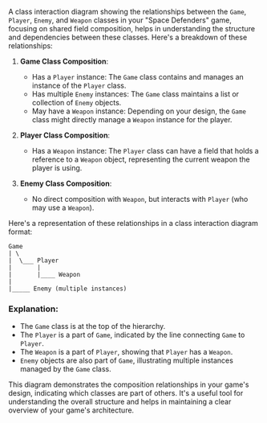 A class interaction diagram showing the relationships between the `Game`, `Player`, `Enemy`, and `Weapon` classes in your "Space Defenders" game, focusing on shared field composition, helps in understanding the structure and dependencies between these classes. Here's a breakdown of these relationships:

1. **Game Class Composition**:
   - Has a `Player` instance: The `Game` class contains and manages an instance of the `Player` class.
   - Has multiple `Enemy` instances: The `Game` class maintains a list or collection of `Enemy` objects.
   - May have a `Weapon` instance: Depending on your design, the `Game` class might directly manage a `Weapon` instance for the player.

2. **Player Class Composition**:
   - Has a `Weapon` instance: The `Player` class can have a field that holds a reference to a `Weapon` object, representing the current weapon the player is using.

3. **Enemy Class Composition**:
   - No direct composition with `Weapon`, but interacts with `Player` (who may use a `Weapon`).

Here's a representation of these relationships in a class interaction diagram format:

```plaintext
Game
| \
|  \___ Player
|       |
|       |____ Weapon
|
|_____ Enemy (multiple instances)
```

### Explanation:

- The `Game` class is at the top of the hierarchy.
- The `Player` is a part of `Game`, indicated by the line connecting `Game` to `Player`.
- The `Weapon` is a part of `Player`, showing that `Player` has a `Weapon`.
- `Enemy` objects are also part of `Game`, illustrating multiple instances managed by the `Game` class.

This diagram demonstrates the composition relationships in your game's design, indicating which classes are part of others. It's a useful tool for understanding the overall structure and helps in maintaining a clear overview of your game's architecture.
